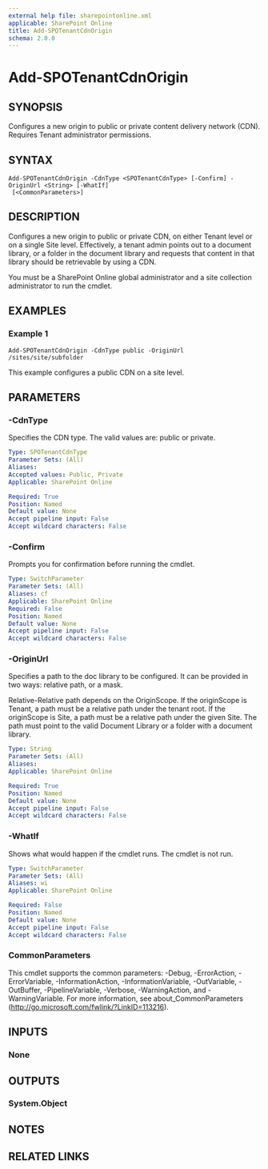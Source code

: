 ```yaml
---
external help file: sharepointonline.xml
applicable: SharePoint Online
title: Add-SPOTenantCdnOrigin
schema: 2.0.0
---
```


# Add-SPOTenantCdnOrigin

## SYNOPSIS

Configures a new origin to public or private content delivery network (CDN). Requires Tenant administrator permissions.

## SYNTAX

```
Add-SPOTenantCdnOrigin -CdnType <SPOTenantCdnType> [-Confirm] -OriginUrl <String> [-WhatIf]
 [<CommonParameters>]
```

## DESCRIPTION

Configures a new origin to public or private CDN, on either Tenant level or on a single Site level. Effectively, a tenant admin points out to a document library, or a folder in the document library and requests that content in that library should be retrievable by using a CDN. 

You must be a SharePoint Online global administrator and a site collection administrator to run the cmdlet.

## EXAMPLES

### Example 1 

```
Add-SPOTenantCdnOrigin -CdnType public -OriginUrl /sites/site/subfolder
```

This example configures a public CDN on a site level.



## PARAMETERS

### -CdnType

Specifies the CDN type. The valid values are:  public or private.

```yaml
Type: SPOTenantCdnType
Parameter Sets: (All)
Aliases: 
Accepted values: Public, Private
Applicable: SharePoint Online

Required: True
Position: Named
Default value: None
Accept pipeline input: False
Accept wildcard characters: False
```

### -Confirm

Prompts you for confirmation before running the cmdlet.

```yaml
Type: SwitchParameter
Parameter Sets: (All)
Aliases: cf
Applicable: SharePoint Online
Required: False
Position: Named
Default value: None
Accept pipeline input: False
Accept wildcard characters: False
```

### -OriginUrl

Specifies a path to the doc library to be configured. It can be provided in two ways: relative path, or a mask. 

Relative-Relative path depends on the OriginScope.  If the originScope is Tenant, a path must be a relative path under the tenant root. If the originScope is Site, a path must be a relative path under the given Site.  The path must point to the valid Document Library or a folder with a document library. 


```yaml
Type: String
Parameter Sets: (All)
Aliases: 
Applicable: SharePoint Online

Required: True
Position: Named
Default value: None
Accept pipeline input: False
Accept wildcard characters: False
```

### -WhatIf

Shows what would happen if the cmdlet runs.
The cmdlet is not run.

```yaml
Type: SwitchParameter
Parameter Sets: (All)
Aliases: wi
Applicable: SharePoint Online

Required: False
Position: Named
Default value: None
Accept pipeline input: False
Accept wildcard characters: False
```

### CommonParameters

This cmdlet supports the common parameters: -Debug, -ErrorAction, -ErrorVariable, -InformationAction, -InformationVariable, -OutVariable, -OutBuffer, -PipelineVariable, -Verbose, -WarningAction, and -WarningVariable. For more information, see about_CommonParameters (http://go.microsoft.com/fwlink/?LinkID=113216).

## INPUTS

### None

## OUTPUTS

### System.Object

## NOTES

## RELATED LINKS
